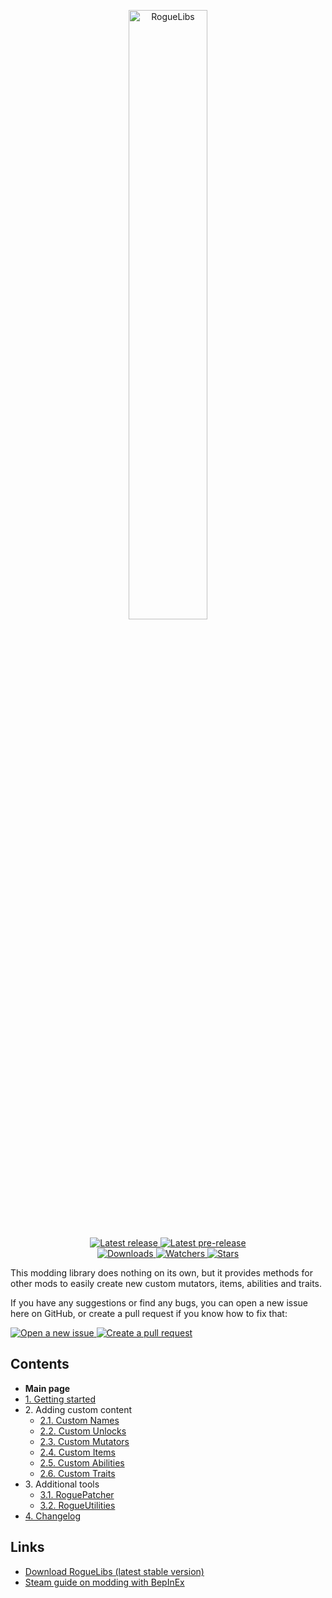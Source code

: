 <div align="center">
  <p>
    <img src="https://cdn.discordapp.com/attachments/688640720273145915/735092552805515344/2020-07-21_181154.png" width=50% alt="RogueLibs"/>
  </p>
  <p>
    <a href="https://github.com/Abbysssal/RogueLibs/releases/latest">
      <img src="https://img.shields.io/github/v/release/Abbysssal/RogueLibs?label=Latest%20release&style=for-the-badge&logo=github" alt="Latest release"/>
    </a>
    <a href="https://github.com/Abbysssal/RogueLibs/releases">
      <img src="https://img.shields.io/github/v/release/Abbysssal/RogueLibs?include_prereleases&label=Latest%20pre-release&style=for-the-badge&logo=github" alt="Latest pre-release"/>
    </a>
    <br/>
    <a href="https://github.com/Abbysssal/RogueLibs/releases">
      <img src="https://img.shields.io/github/downloads/Abbysssal/RogueLibs/total?label=Downloads&style=for-the-badge" alt="Downloads"/>
    </a>
    <a href="https://github.com/Abbysssal/RogueLibs/subscription">
      <img src="https://img.shields.io/github/watchers/Abbysssal/RogueLibs?color=green&label=Watchers&style=for-the-badge" alt="Watchers"/>
    </a>
    <a href="https://github.com/Abbysssal/RogueLibs/stargazers">
      <img src="https://img.shields.io/github/stars/Abbysssal/RogueLibs?color=green&label=Stars&style=for-the-badge" alt="Stars"/>
    </a>
  </p>
</div>

This modding library does nothing on its own, but it provides methods for other mods to easily create new custom mutators, items, abilities and traits.

If you have any suggestions or find any bugs, you can open a new issue here on GitHub, or create a pull request if you know how to fix that:

<div>
  <a href="https://github.com/Abbysssal/RogueLibs/issues/new/choose">
    <img src="https://img.shields.io/github/issues/Abbysssal/RogueLibs?color=green&label=Issues&logo=github&style=for-the-badge" alt="Open a new issue"/>
  </a>
  <a href="https://github.com/Abbysssal/RogueLibs/compare">
    <img src="https://img.shields.io/github/issues-pr/Abbysssal/RogueLibs?color=green&logo=github&style=for-the-badge" alt="Create a pull request"/>
  </a>
</div>

## Contents ##

- **Main page**
- [1. Getting started](./md/1.%20Getting%20started.md)
- 2\. Adding custom content
  - [2.1. Custom Names](./md/2.1.%20Custom%20Names.md)
  - [2.2. Custom Unlocks](./md/2.2.%20Custom%20Unlocks.md)
  - [2.3. Custom Mutators](./md/2.3.%20Custom%20Mutators.md)
  - [2.4. Custom Items](./md/2.4.%20Custom%20Items.md)
  - [2.5. Custom Abilities](./md/2.5.%20Custom%20Abilities.md)
  - [2.6. Custom Traits](./md/2.6.%20Custom%20Traits.md)
- 3\. Additional tools
  - [3.1. RoguePatcher](./md/3.1.%20RoguePatcher.md)
  - [3.2. RogueUtilities](./md/3.2.%20RogueUtilities.md)
- [4. Changelog](./md/4.%20Changelog.md)

## Links ##
- [Download RogueLibs (latest stable version)](https://github.com/Abbysssal/RogueLibs/releases/latest)
- [Steam guide on modding with BepInEx](https://steamcommunity.com/sharedfiles/filedetails/?id=2106187116)
